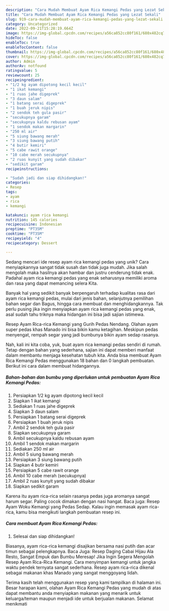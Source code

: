 ```yaml
---
description: "Cara Mudah Membuat Ayam Rica Kemangi Pedas yang Lezat Sekali"
title: "Cara Mudah Membuat Ayam Rica Kemangi Pedas yang Lezat Sekali"
slug: 919-cara-mudah-membuat-ayam-rica-kemangi-pedas-yang-lezat-sekali
category: Uncategorized
date: 2022-09-21T15:28:19.664Z
image: https://img-global.cpcdn.com/recipes/a56ca852cc80f161/680x482cq70/ayam-rica-kemangi-pedas-foto-resep-utama.jpg
hideToc: false
enableToc: true
enableTocContent: false
thumbnail: https://img-global.cpcdn.com/recipes/a56ca852cc80f161/680x482cq70/ayam-rica-kemangi-pedas-foto-resep-utama.jpg
cover: https://img-global.cpcdn.com/recipes/a56ca852cc80f161/680x482cq70/ayam-rica-kemangi-pedas-foto-resep-utama.jpg
author: Admin
authorAv: notfound
ratingvalue: 5
reviewcount: 25
recipeingredient:
- "1/2 kg ayam dipotong kecil kecil"
- "1 ikat kemangi"
- "1 ruas jahe digeprek"
- "3 daun salam"
- "1 batang serai digeprek"
- "1 buah jeruk nipis"
- "2 sendok teh gula pasir"
- "secukupnya garam"
- "secukupnya kaldu rebusan ayam"
- "1 sendok makan margarin"
- "250 ml air"
- "5 siung bawang merah"
- "3 siung bawang putih"
- "4 butir kemiri"
- "5 cabe rawit orange"
- "10 cabe merah secukupnya"
- "2 ruas kunyit yang sudah dibakar"
- "sedikit garam"
recipeinstructions:

- "Sudah jadi dan siap dihidangkan!"
categories:
- Resep
tags:
- ayam
- rica
- kemangi

katakunci: ayam rica kemangi 
nutrition: 145 calories
recipecuisine: Indonesian
preptime: "PT35M"
cooktime: "PT35M"
recipeyield: "4"
recipecategory: Dessert

---
```





Sedang mencari ide resep ayam rica kemangi pedas yang unik? Cara menyiapkannya sangat tidak susah dan tidak juga mudah. Jika salah mengolah maka hasilnya akan hambar dan justru cenderung tidak enak. Padahal ayam rica kemangi pedas yang enak seharusnya memiliki aroma dan rasa yang dapat memancing selera Kita.





Banyak hal yang sedikit banyak berpengaruh terhadap kualitas rasa dari ayam rica kemangi pedas, mulai dari jenis bahan, selanjutnya pemilihan bahan segar dan Bagus, hingga cara membuat dan menghidangkannya. Tak perlu pusing jika ingin menyiapkan ayam rica kemangi pedas yang enak,      asal sudah tahu triknya maka hidangan ini bisa jadi sajian istimewa.














Resep Ayam Rica-rica Kemangi yang Gurih Pedas Nendang. Olahan ayam super pedas khas Manado ini bisa bikin kamu ketagihan. Meskipun pedas menyengat, rempah segar yang jadi bumbunya bikin ayam sedap rasanya.






Nah, kali ini kita coba, yuk, buat ayam rica kemangi pedas sendiri di rumah. Tetap dengan bahan yang sederhana, sajian ini dapat memberi manfaat dalam membantu menjaga kesehatan tubuh kita. Anda bisa membuat Ayam Rica Kemangi Pedas menggunakan 18 bahan dan 0 langkah pembuatan. Berikut ini cara dalam membuat hidangannya.

<!--inarticleads1-->

##### Bahan-bahan dan bumbu yang diperlukan untuk pembuatan Ayam Rica Kemangi Pedas:

1. Persiapkan 1/2 kg ayam dipotong kecil kecil
1. Siapkan 1 ikat kemangi
1. Sediakan 1 ruas jahe digeprek
1. Siapkan 3 daun salam
1. Persiapkan 1 batang serai digeprek
1. Persiapkan 1 buah jeruk nipis
1. Ambil 2 sendok teh gula pasir
1. Siapkan secukupnya garam
1. Ambil secukupnya kaldu rebusan ayam
1. Ambil 1 sendok makan margarin
1. Sediakan 250 ml air
1. Ambil 5 siung bawang merah
1. Persiapkan 3 siung bawang putih
1. Siapkan 4 butir kemiri
1. Persiapkan 5 cabe rawit orange
1. Ambil 10 cabe merah (secukupnya)
1. Ambil 2 ruas kunyit yang sudah dibakar
1. Siapkan sedikit garam


Karena itu ayam rica-rica selain rasanya pedas juga aromanya sangat harum segar. Paling cocok dimakan dengan nasi hangat. Baca juga: Resep Ayam Woku Kemangi yang Pedas Sedap. Kalau ingin memasak ayam rica-rica, kamu bisa mengikuti langkah pembuatan resep ini. 

<!--inarticleads2-->

##### Cara membuat Ayam Rica Kemangi Pedas:


1. Selesai dan siap dihidangkan!

Biasanya, ayam rica-rica kemangi disajikan bersama nasi putih dan acar timun sebagai pelengkapnya. Baca Juga: Resep Daging Cabai Hijau Ala Resto, Sangat Empuk dan Bumbu Meresap! Jika Ingin Segera Mengolah Resep Ayam Rica-Rica Kemangi. Cara menyimpan kemangi untuk jangka waktu pendek ternyata sangat sederhana. Resep ayam rica-rica dikenal sebagai makanan khas Manado yang sangat menggoyang lidah. 

Terima kasih telah menggunakan resep yang kami tampilkan di halaman ini. Besar harapan kami, olahan Ayam Rica Kemangi Pedas yang mudah di atas dapat membantu anda menyiapkan makanan yang menarik untuk keluarga/teman maupun menjadi ide untuk berjualan makanan. Selamat menikmati

